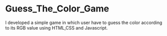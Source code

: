 # Guess_The_Color_Game
I developed a simple game in which user have to guess the color according to its RGB value using HTML,CSS and Javascript.
